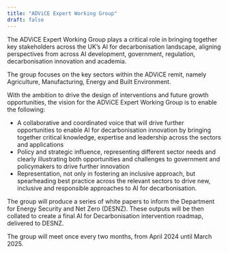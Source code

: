 ```yaml
---
title: "ADViCE Expert Working Group"
draft: false
---
```


The ADViCE Expert Working Group plays a critical role in bringing together key stakeholders across the UK’s AI for decarbonisation landscape, aligning perspectives from across AI development, government, regulation, decarbonisation innovation and academia.

The group focuses on the key sectors within the ADViCE remit, namely Agriculture, Manufacturing, Energy and Built Environment.

With the ambition to drive the design of interventions and future growth opportunities, the vision for the ADViCE Expert Working Group is to enable the following:

- A collaborative and coordinated voice that will drive further opportunities to enable AI for decarbonisation innovation by bringing together critical knowledge, expertise and leadership across the sectors and applications
- Policy and strategic influence, representing different sector needs and clearly illustrating both opportunities and challenges to government and policymakers to drive further innovation
- Representation, not only in fostering an inclusive approach, but spearheading best practice across the relevant sectors to drive new, inclusive and responsible approaches to AI for decarbonisation.

The group will produce a series of white papers to inform the Department for Energy Security and Net Zero (DESNZ). These outputs will be then collated to create a final AI for Decarbonisation intervention roadmap, delivered to DESNZ.

The group will meet once every two months, from April 2024 until March 2025.

